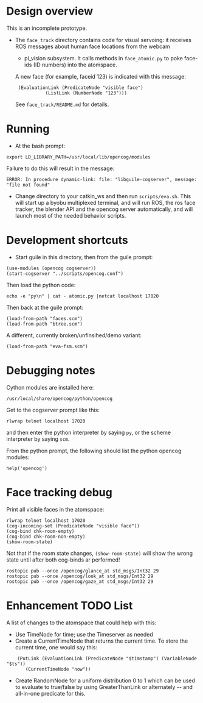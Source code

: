 
Design overview
===============
This is an incomplete prototype.

* The `face_track` directory contains code for visual servoing: it
  receives ROS messages about human face locations from the webcam
  + pi_vision subsystem.  It calls methods in `face_atomic.py` to
  poke face-ids (ID numbers) into the atomspace.

  A new face (for example, faceid 123) is indicated with this message:
  ```
   (EvaluationLink (PredicateNode "visible face")
             (ListLink (NumberNode "123")))
  ```
  See `face_track/README.md` for details.


Running
=======

* At the bash prompt:
```
export LD_LIBRARY_PATH=/usr/local/lib/opencog/modules
```
Failure to do this will result in the message:
```
ERROR: In procedure dynamic-link: file: "libguile-cogserver", message: "file not found"
```

* Change directory to your catkin_ws and then run `scripts/eva.sh`.
  This will start up a byobu multiplexed terminal, and will run ROS,
  the ros face tracker, the blender API and the opencog server
  automatically, and will launch most of the needed behavior scripts.


Development shortcuts
=====================
* Start guile in this directory, then from the guile prompt:
```
(use-modules (opencog cogserver))
(start-cogserver "../scripts/opencog.conf")
```
Then load the python code:
```
echo -e "py\n" | cat - atomic.py |netcat localhost 17020
```
Then back at the guile prompt:
```
(load-from-path "faces.scm")
(load-from-path "btree.scm")
```

A different, currently broken/unfinsihed/demo variant:
```
(load-from-path "eva-fsm.scm")
```

Debugging notes
===============

Cython modules are installed here:
```
/usr/local/share/opencog/python/opencog
```

Get to the cogserver prompt like this:
```
rlwrap telnet localhost 17020
```
and then enter the python interpreter by saying `py`, or the scheme
interpreter by saying `scm`.

From the python prompt, the following should list the python
opencog modules:
```
help('opencog')
```

Face tracking debug
===================
Print all visible faces in the atomspace:

```
rlwrap telnet localhost 17020
(cog-incoming-set (PredicateNode "visible face"))
(cog-bind chk-room-empty)
(cog-bind chk-room-non-empty)
(show-room-state)
```

Not that if the room state changes, `(show-room-state)` will show the
wrong state until after both cog-binds ar performed!

```
rostopic pub --once /opencog/glance_at std_msgs/Int32 29
rostopic pub --once /opencog/look_at std_msgs/Int32 29
rostopic pub --once /opencog/gaze_at std_msgs/Int32 29
```


Enhancement TODO List
=====================
A list of changes to the atomspace that could help with this:

* Use TimeNode for time; use the Timeserver as needed
* Create a CurrentTimeNode that returns the current time.  To store
  the current time, one would say this:
```
    (PutLink (EvaluationLink (PredicateNode "$timstamp") (VariableNode "$ts"))
       (CurrentTimeNode "now"))
```
* Create RandomNode for a uniform distribution 0 to 1 which
  can be used to evaluate to true/false by using GreaterThanLink
  or alternately -- and all-in-one predicate for this.
